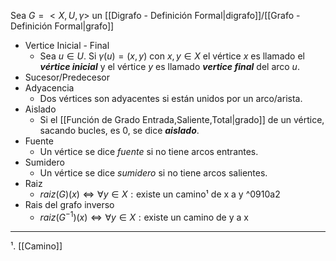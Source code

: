 Sea $G=<X,U,γ>$ un [[Digrafo - Definición Formal|digrafo]]/[[Grafo - Definición Formal|grafo]]
- Vertice Inicial - Final
	- Sea $u∈U$. Si $γ(u)=(x,y)$ con $x,y∈X$ el vértice $x$ es llamado el ***vértice inicial*** y el vértice $y$ es llamado ***vertice final*** del arco $u$.
- Sucesor/Predecesor
- Adyacencia
	- Dos vértices son adyacentes si están unidos por un arco/arista.
- Aislado
	- Si el [[Función de Grado Entrada,Saliente,Total|grado]] de un vértice, sacando bucles, es 0, se dice ***aislado***.
- Fuente
	- Un vértice se dice *fuente* si no tiene arcos entrantes.
- Sumidero
	- Un vértice se dice *sumidero* si no tiene arcos salientes.
- Raiz
	- $raiz(G)(x)⇔∀y∈X:\text{existe un camino¹ de x a y}$ ^0910a2
- Rais del grafo inverso
	- $raiz(G^{-1})(x)⇔∀y∈X:\text{existe un camino de y a x}$
***
¹. [[Camino]]
